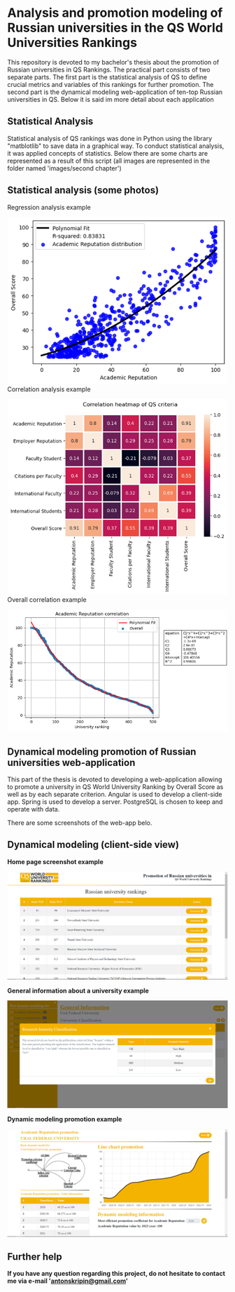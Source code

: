 # Analysis and promotion modeling of Russian universities in the QS World Universities Rankings
This repository is devoted to my bachelor's thesis about the promotion of Russian universities in QS Rankings.
The practical part consists of two separate parts.
The first part is the statistical analysis of QS to define crucial metrics and variables of this rankings for further promotion.
The second part is the dynamical modeling web-application of ten-top Russian universities in QS.
Below it is said im more detail about each application

## Statistical Analysis
Statistical analysis of QS rankings was done in Python using the library "matblotlib" to save data in a graphical way.
To conduct statistical analysis, it was applied concepts of statistics.
Below there are some charts are represented as a result of this script (all images are represented in the folder named 'images/second chapter')
## Statistical analysis (some photos)
Regression analysis example

![Alt text](./regression_analysis_example.png)
Correlation analysis example

![Alt text](./correlation_analysis_example.png)
Overall correlation example

![Alt text](./general_correlation_example.png)

## Dynamical modeling promotion of Russian universities web-application
This part of the thesis is devoted to developing a web-application allowing to promote a university in QS World University Ranking by Overall Score as well as by each separate criterion.
Angular is used to develop a client-side app.
Spring is used to develop a server.
PostgreSQL is chosen to keep and operate with data.

There are some screenshots of the web-app belo.

## Dynamical modeling (client-side view)

<b>Home page screenshot example</b>

![Alt text](./web_app_main_page_example.PNG)

<b>General information about a university example</b>

![Alt text](./web_app_general_information_page_example.PNG)

<b>Dynamic modeling promotion example<b>

![Alt text](./web_app_dynamic_modeling_page_example.PNG)


## Further help
If you have any question regarding this project, do not hesitate to contact me via e-mail 'antonskripin@gmail.com'
